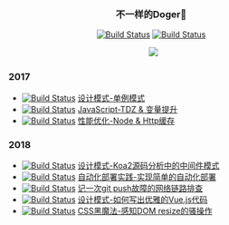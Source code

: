 <h3 align="center">不一样的Doger🐶</h3>

<p align="center">
   <a href=""><img id="like" src="https://img.shields.io/badge/掘金-755喜欢-blue.svg" alt="Build Status"></a>
   <a href=""><img id="read" src="https://img.shields.io/badge/掘金-1.93k阅读-blue.svg" alt="Build Status"></a>
  </p>
 <p align="center">
   <a href=""><img id="pic" src="https://user-images.githubusercontent.com/25033420/40115981-cfdc725e-5944-11e8-967e-512b6ac2f92a.png"></a>
 </p>
  
### 2017
  
 - <a href=""><img id="read" src="https://img.shields.io/badge/设计模式-blue.svg" alt="Build Status"></a> [设计模式-单例模式](https://juejin.im/post/5920fe8844d904006cc24e1f)
 - <a href=""><img id="read" src="https://img.shields.io/badge/问题排查-blue.svg" alt="Build Status"></a> [JavaScript-TDZ & 变量提升](https://github.com/renjie1996/Doger-FrontEnd-Blog/issues/1)
 - <a href=""><img id="read" src="https://img.shields.io/badge/性能优化-green.svg" alt="Build Status"></a> [性能优化-Node & Http缓存](https://github.com/renjie1996/Doger-FrontEnd-Blog/issues/2)

### 2018
 - <a href=""><img id="read" src="https://img.shields.io/badge/设计模式-blue.svg" alt="Build Status"></a> [设计模式-Koa2源码分析中的中间件模式](https://github.com/renjie1996/Doger-FrontEnd-Blog/issues/6)
 - <a href=""><img id="read" src="https://img.shields.io/badge/最佳实践-yellow.svg" alt="Build Status"></a> [自动化部署实践-实现简单的自动化部署](https://github.com/renjie1996/node-acfun-spider)
 - <a href=""><img id="read" src="https://img.shields.io/badge/问题排查-blue.svg" alt="Build Status"></a> [记一次git push故障的网络链路排查](https://github.com/renjie1996/Doger-FrontEnd-Blog/issues/10)
 - <a href=""><img id="read" src="https://img.shields.io/badge/设计模式-blue.svg" alt="Build Status"></a> [设计模式-如何写出优雅的Vue.js代码](https://github.com/renjie1996/Doger-FrontEnd-Blog/issues/11)
 - <a href=""><img id="read" src="https://img.shields.io/badge/黑魔法-black.svg" alt="Build Status"></a> [CSS黑魔法-感知DOM resize的骚操作](https://github.com/renjie1996/Doger-FrontEnd-Blog/issues/12)
